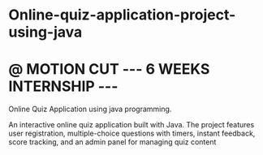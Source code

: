 # Online-quiz-application-project-using-java

# @ MOTION CUT  --- 6 WEEKS INTERNSHIP ---
Online Quiz Application using java programming.

An interactive online quiz application built with Java. The project features user registration, multiple-choice questions with timers, instant feedback, score tracking, and an admin panel for managing quiz content
